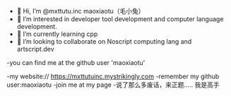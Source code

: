 - 👋 Hi, I’m @mxttutu.inc maoxiaotu（毛小兔）
- 👀 I’m interested in developer tool development and computer language development.
- 🌱 I’m currently learning cpp
- 💞️ I’m looking to collaborate on Noscript computing lang and artscript.dev

-you can find me at the github user 'maoxiaotu'

<!---
mxttutu/mxttutu is a ✨ special ✨ repository because its `README.md` (this file) appears on your GitHub profile.
You can click the Preview link to take a look at your changes.
--->
-my website:// https://mxttutuinc.mystrikingly.com
-remember my github user:maoxiaotu 
-join me at my page
-说了那么多废话，来正题..... 我是高手


